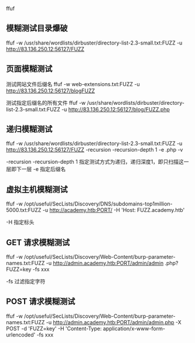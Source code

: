 ffuf

## 模糊测试目录爆破

ffuf -w /usr/share/wordlists/dirbuster/directory-list-2.3-small.txt:FUZZ -u http://83.136.250.12:56127/FUZZ

## 页面模糊测试

测试网站文件后缀名
ffuf -w web-extensions.txt:FUZZ -u http://83.136.250.12:56127/blogFUZZ

测试指定后缀名的所有文件
ffuf -w /usr/share/wordlists/dirbuster/directory-list-2.3-small.txt:FUZZ -u http://83.136.250.12:56127/blog/FUZZ.php

## 递归模糊测试

ffuf -w /usr/share/wordlists/dirbuster/directory-list-2.3-small.txt:FUZZ -u http://83.136.250.12:56127/FUZZ  -recursion -recursion-depth 1 -e .php -v 

-recursion -recursion-depth 1 指定测试方式为递归，递归深度1，即只扫描这一层即下一层
-e 指定后缀名

## 虚拟主机模糊测试

ffuf -w /opt/useful/SecLists/Discovery/DNS/subdomains-top1million-5000.txt:FUZZ -u http://academy.htb:PORT/ -H 'Host: FUZZ.academy.htb'

-H 指定标头

## GET 请求模糊测试

ffuf -w /opt/useful/SecLists/Discovery/Web-Content/burp-parameter-names.txt:FUZZ -u http://admin.academy.htb:PORT/admin/admin .php?FUZZ=key -fs xxx

-fs 过滤指定字符

## POST 请求模糊测试

ffuf -w /opt/useful/SecLists/Discovery/Web-Content/burp-parameter-names.txt:FUZZ -u http://admin.academy.htb:PORT/admin/admin.php -X POST -d 'FUZZ=key' -H 'Content-Type: application/x-www-form-urlencoded' -fs xxx